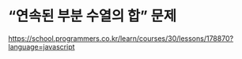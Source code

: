 # “연속된 부분 수열의 합” 문제

<https://school.programmers.co.kr/learn/courses/30/lessons/178870?language=javascript>
